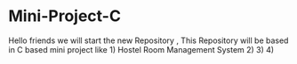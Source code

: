 # Mini-Project-C
Hello friends we will start the new Repository , This Repository will be based in C based mini project like  1) Hostel Room Management System 2) 3) 4) 
